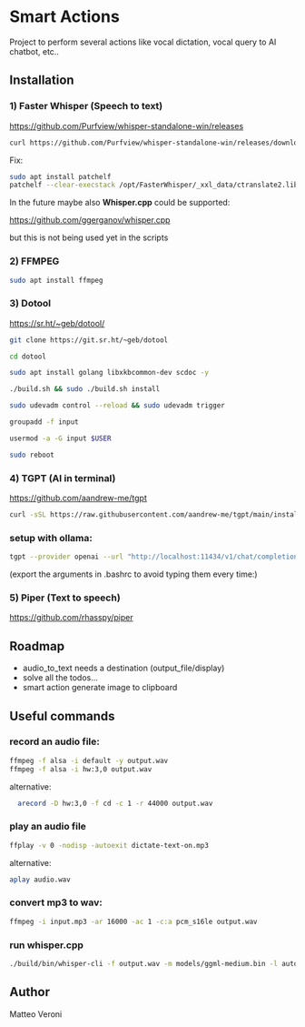 # Smart Actions

Project to perform several actions like vocal dictation, vocal query to AI chatbot, etc..

## Installation

### 1) Faster Whisper (Speech to text)

https://github.com/Purfview/whisper-standalone-win/releases

```bash
curl https://github.com/Purfview/whisper-standalone-win/releases/download/Faster-Whisper-XXL/Faster-Whisper-XXL_r245.2_linux.7z 
```

Fix:

```bash
sudo apt install patchelf
patchelf --clear-execstack /opt/FasterWhisper/_xxl_data/ctranslate2.libs/libctranslate2-d3638643.so.4.4.0
```

In the future maybe also **Whisper.cpp** could be supported:

https://github.com/ggerganov/whisper.cpp

but this is not being used yet in the scripts

### 2) FFMPEG

```bash
sudo apt install ffmpeg
```

### 3) Dotool

https://sr.ht/~geb/dotool/

```bash
git clone https://git.sr.ht/~geb/dotool

cd dotool

sudo apt install golang libxkbcommon-dev scdoc -y

./build.sh && sudo ./build.sh install

sudo udevadm control --reload && sudo udevadm trigger

groupadd -f input

usermod -a -G input $USER

sudo reboot
```

### 4) TGPT (AI in terminal)

https://github.com/aandrew-me/tgpt

```bash
curl -sSL https://raw.githubusercontent.com/aandrew-me/tgpt/main/install | bash -s /usr/local/bin
```

### setup with ollama:

```bash
tgpt --provider openai --url "http://localhost:11434/v1/chat/completions" --model "llama3:latest" "hi how are you?"
```

(export the arguments in .bashrc to avoid typing them every time:)

### 5) Piper (Text to speech)

https://github.com/rhasspy/piper

## Roadmap

- audio_to_text needs a destination (output_file/display)
- solve all the todos...
- smart action generate image to clipboard

## Useful commands

### record an audio file:

```bash
ffmpeg -f alsa -i default -y output.wav
ffmpeg -f alsa -i hw:3,0 output.wav
```

alternative:

```bash
  arecord -D hw:3,0 -f cd -c 1 -r 44000 output.wav
```

### play an audio file

```bash
ffplay -v 0 -nodisp -autoexit dictate-text-on.mp3
```

alternative:

```bash
aplay audio.wav
```

### convert mp3 to wav:

```bash
ffmpeg -i input.mp3 -ar 16000 -ac 1 -c:a pcm_s16le output.wav
```

### run whisper.cpp

```bash
./build/bin/whisper-cli -f output.wav -m models/ggml-medium.bin -l auto
```

## Author

Matteo Veroni